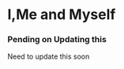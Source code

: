 # I,Me and Myself
### Pending on Updating this

Need to update this soon

<!---
sanjaybharathik/sanjaybharathik is a ✨ special ✨ repository because its `README.md` (this file) appears on your GitHub profile.
You can click the Preview link to take a look at your changes.
--->
